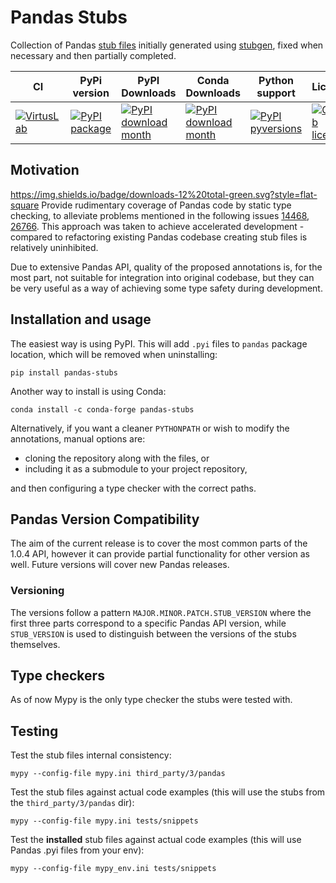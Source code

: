 # Pandas Stubs

Collection of Pandas [stub files](https://www.python.org/dev/peps/pep-0484/#stub-files>) initially generated using [stubgen](https://github.com/python/mypy/blob/master/mypy/stubgen.py), fixed when necessary and then partially completed.

|CI|PyPi version | PyPI Downloads | Conda Downloads | Python support | License
|--|--|--|--|--|--|
| [![VirtusLab](https://circleci.com/gh/VirtusLab/pandas-stubs.svg?style=svg)]() | [![PyPI package](https://img.shields.io/pypi/v/pandas-stubs.svg)](https://pypi.org/project/pandas-stubs) | [![PyPI download month](https://img.shields.io/pypi/dm/pandas-stubs.svg)](https://pypi.python.org/pypi/pandas-stubs/) | [![PyPI download month](https://anaconda.org/conda-forge/pandas-stubs/badges/downloads.svg)](https://anaconda.org/conda-forge/pandas-stubs)  | [![PyPI pyversions](https://img.shields.io/pypi/pyversions/pandas-stubs.svg)](https://pypi.python.org/pypi/pandas-stubs/)|[![GitHub license](https://img.shields.io/github/license/VirtusLab/pandas-stubs.svg)](https://github.com/VirtusLab/pandas-stubs/blob/master/LICENSE)
## Motivation
https://img.shields.io/badge/downloads-12%20total-green.svg?style=flat-square
Provide rudimentary coverage of Pandas code by static type checking, to alleviate problems mentioned in the following issues [14468](https://github.com/pandas-dev/pandas/issues/14468), [26766](https://github.com/pandas-dev/pandas/issues/26766). This approach was taken to achieve accelerated development - compared to refactoring existing Pandas codebase creating stub files is relatively uninhibited. 

Due to extensive Pandas API, quality of the proposed annotations is, for the most part, not suitable for integration into original codebase, but they can be very useful as a way of achieving some type safety during development.

## Installation and usage

The easiest way is using PyPI. This will add `.pyi` files to `pandas` package location, which will be removed when uninstalling:
```
pip install pandas-stubs
```

Another way to install is using Conda:

```
conda install -c conda-forge pandas-stubs 
```

Alternatively, if you want a cleaner `PYTHONPATH` or wish to modify the annotations, manual options are:

* cloning the repository along with the files, or
* including it as a submodule to your project repository,

and then configuring a type checker with the correct paths.

## Pandas Version Compatibility

The aim of the current release is to cover the most common parts of the 1.0.4 API, however it can provide partial functionality for other version as well. Future versions will cover new Pandas releases.

### Versioning

The versions follow a pattern `MAJOR.MINOR.PATCH.STUB_VERSION` where the first three parts correspond to a specific Pandas API version, while `STUB_VERSION` is used to distinguish between the versions of the stubs themselves.

## Type checkers

As of now Mypy is the only type checker the stubs were tested with. 

## Testing

Test the stub files internal consistency:

```
mypy --config-file mypy.ini third_party/3/pandas
```

Test the stub files against actual code examples (this will use the stubs from the `third_party/3/pandas` dir):

```
mypy --config-file mypy.ini tests/snippets
```

Test the **installed** stub files against actual code examples (this will use Pandas .pyi files from your env):

```
mypy --config-file mypy_env.ini tests/snippets
```